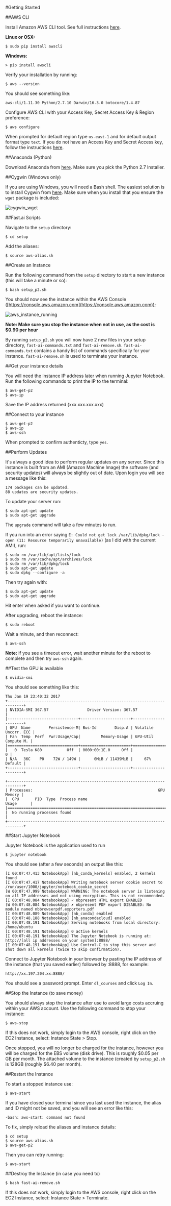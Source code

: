 #Getting Started

##AWS CLI

Install Amazon AWS CLI tool. See full instructions [here](http://docs.aws.amazon.com/cli/latest/userguide/installing.html).

__Linux or OSX:__

    $ sudo pip install awscli

__Windows:__

    > pip install awscli

Verify your installation by running:

    $ aws --version

You should see something like:

    aws-cli/1.11.30 Python/2.7.10 Darwin/16.3.0 botocore/1.4.87

Configure AWS CLI with your Access Key, Secret Access Key & Region preference:

    $ aws configure

When prompted for default region type `us-east-1` and for default output format type `text`. If you do not have an Access Key and Secret Access key, follow the instructions [here](http://docs.aws.amazon.com/IAM/latest/UserGuide/id_credentials_access-keys.html#Using_CreateAccessKey).

##Anaconda (Python)

Download Anaconda from [here](https://www.continuum.io/downloads). Make sure you pick the Python 2.7 Installer.

##Cygwin (Windows only)

If you are using Windows, you will need a Bash shell. The easiest solution is to install Cygwin from [here](https://cygwin.com/install.html). Make sure when you install that you ensure the `wget` package is included:

![cygwin_wget](documentation_images/Cygwin-6-Select-wget.png)

##Fast.ai Scripts

Navigate to the `setup` directory:

    $ cd setup

Add the aliases:

    $ source aws-alias.sh

##Create an Instance

Run the following command from the `setup` directory to start a new instance (this will take a minute or so):

    $ bash setup_p2.sh

You should now see the instance within the AWS Console ([https://console.aws.amazon.com](https://console.aws.amazon.com)):

![aws_instance_running](documentation_images/running_instance.png)  

__Note: Make sure you stop the instance when not in use, as the cost is $0.90 per hour__

By running `setup_p2.sh` you will now have 2 new files in your setup directory, `fast-ai-commands.txt` and `fast-ai-remove.sh`. `fast-ai-commands.txt` contains a handy list of commands specifically for your instance. `fast-ai-remove.sh` is used to terminate your instance.

##Get your instance details

You will need the instance IP address later when running Jupyter Notebook. Run the following commands to print the IP to the terminal:

    $ aws-get-p2
    $ aws-ip

Save the IP address returned (xxx.xxx.xxx.xxx)

##Connect to your instance

    $ aws-get-p2
    $ aws-ip
    $ aws-ssh

When prompted to confirm authenticty, type `yes`.

##Perform Updates

It's always a good idea to perform regular updates on any server. Since this instance is built from an AMI (Amazon Machine Image) the software (and security updates) will always be slightly out of date. Upon login you will see a message like this:

    174 packages can be updated.
    88 updates are security updates.

To update your server run:

    $ sudo apt-get update
    $ sudo apt-get upgrade

The `upgrade` command will take a few minutes to run.

If you run into an error saying `E: Could not get lock /var/lib/dpkg/lock - open (11: Resource temporarily unavailable)` (as I did with the current AMI), run:

    $ sudo rm /var/lib/apt/lists/lock
    $ sudo rm /var/cache/apt/archives/lock
    $ sudo rm /var/lib/dpkg/lock
    $ sudo apt-get update
    $ sudo dpkg --configure -a


Then try again with:

    $ sudo apt-get update
    $ sudo apt-get upgrade

Hit enter when asked if you want to continue.

After upgrading, reboot the instance:

    $ sudo reboot

Wait a minute, and then reconnect:

    $ aws-ssh

**Note:** if you see a timeout error, wait another minute for the reboot to complete and then try `aws-ssh` again.

##Test the GPU is available

    $ nvidia-smi

You should see something like this:

    Thu Jan 19 23:40:32 2017
    +-----------------------------------------------------------------------------+
    | NVIDIA-SMI 367.57                 Driver Version: 367.57                    |
    |-------------------------------+----------------------+----------------------+
    | GPU  Name        Persistence-M| Bus-Id        Disp.A | Volatile Uncorr. ECC |
    | Fan  Temp  Perf  Pwr:Usage/Cap|         Memory-Usage | GPU-Util  Compute M. |
    |===============================+======================+======================|
    |   0  Tesla K80           Off  | 0000:00:1E.0     Off |                    0 |
    | N/A   36C    P0    72W / 149W |      0MiB / 11439MiB |     67%      Default |
    +-------------------------------+----------------------+----------------------+

    +-----------------------------------------------------------------------------+
    | Processes:                                                       GPU Memory |
    |  GPU       PID  Type  Process name                               Usage      |
    |=============================================================================|
    |  No running processes found                                                 |
    +-----------------------------------------------------------------------------+

##Start Jupyter Notebook

Jupyter Notebook is the application used to run

    $ jupyter notebook

You should see (after a few seconds) an output like this:

    [I 00:07:47.413 NotebookApp] [nb_conda_kernels] enabled, 2 kernels found
    [I 00:07:47.417 NotebookApp] Writing notebook server cookie secret to /run/user/1000/jupyter/notebook_cookie_secret
    [W 00:07:47.999 NotebookApp] WARNING: The notebook server is listening on all IP addresses and not using encryption. This is not recommended.
    [I 00:07:48.084 NotebookApp] ✓ nbpresent HTML export ENABLED
    [W 00:07:48.084 NotebookApp] ✗ nbpresent PDF export DISABLED: No module named nbbrowserpdf.exporters.pdf
    [I 00:07:48.089 NotebookApp] [nb_conda] enabled
    [I 00:07:48.188 NotebookApp] [nb_anacondacloud] enabled
    [I 00:07:48.191 NotebookApp] Serving notebooks from local directory: /home/ubuntu
    [I 00:07:48.191 NotebookApp] 0 active kernels
    [I 00:07:48.191 NotebookApp] The Jupyter Notebook is running at: http://[all ip addresses on your system]:8888/
    [I 00:07:48.191 NotebookApp] Use Control-C to stop this server and shut down all kernels (twice to skip confirmation).

Connect to Jupyter Notebook in your browser by pasting the IP address of the instance (that you saved earlier) followed by :8888, for example:

    http://xx.197.204.xx:8888/

You should see a password prompt. Enter `dl_courses` and click `Log In`.

##Stop the Instance (to save money)

You should always stop the instance after use to avoid large costs accruing within your AWS account. Use the following command to stop your instance:

    $ aws-stop

If this does not work, simply login to the AWS console, right click on the EC2 Instance, select: Instance State > Stop.

Once stopped, you will no longer be charged for the instance, however you will be charged for the EBS volume (disk drive). This is roughly $0.05 per GB per month. The attached volume to the instance (created by `setup_p2.sh` is 128GB (roughly $6.40 per month).

##Restart the Instance

To start a stopped instance use:

    $ aws-start

If you have closed your terminal since you last used the instance, the alias and ID might not be saved, and you will see an error like this:

    -bash: aws-start: command not found

To fix, simply reload the aliases and instance details:

    $ cd setup
    $ source aws-alias.sh
    $ aws-get-p2

Then you can retry running:

    $ aws-start

##Destroy the Instance (in case you need to)

    $ bash fast-ai-remove.sh

If this does not work, simply login to the AWS console, right click on the EC2 Instance, select: Instance State > Terminate.
